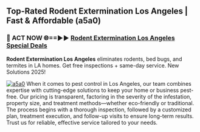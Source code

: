 ## Top-Rated Rodent Extermination Los Angeles | Fast & Affordable (a5a0)

<h3>🐜 ACT NOW 🌐==►► <a href="https://tinyurl.com/yc7vsfwc" rel="nofollow">Rodent Extermination Los Angeles Special Deals</a></h3>

**Rodent Extermination Los Angeles** eliminates rodents, bed bugs, and termites in LA homes. Get free inspections + same-day service. New Solutions 2025!

[![a5a0](https://i.imgur.com/1VzRXn8.jpeg)](https://tinyurl.com/yc7vsfwc)
When it comes to pest control in Los Angeles, our team combines expertise with cutting-edge solutions to keep your home or business pest-free. Our pricing is transparent, factoring in the severity of the infestation, property size, and treatment methods—whether eco-friendly or traditional. The process begins with a thorough inspection, followed by a customized plan, treatment execution, and follow-up visits to ensure long-term results. Trust us for reliable, effective service tailored to your needs.